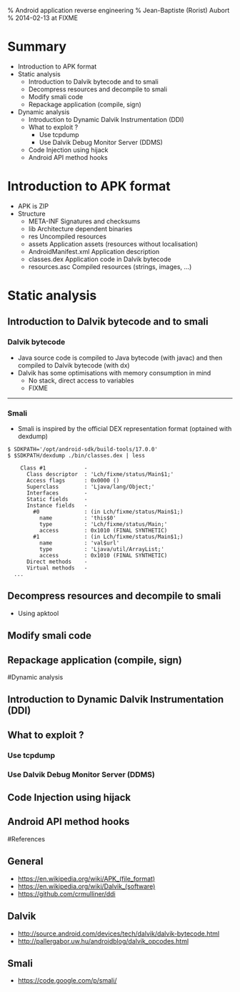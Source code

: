 % Android application reverse engineering
% Jean-Baptiste (Rorist) Aubort
% 2014-02-13 at FIXME

# Summary

* Introduction to APK format
* Static analysis
    * Introduction to Dalvik bytecode and to smali
    * Decompress resources and decompile to smali
    * Modify smali code
    * Repackage application (compile, sign)
* Dynamic analysis
    * Introduction to Dynamic Dalvik Instrumentation (DDI)
    * What to exploit ?
        * Use tcpdump
        * Use Dalvik Debug Monitor Server (DDMS)
    * Code Injection using hijack
    * Android API method hooks

# Introduction to APK format

* APK is ZIP
* Structure
    * META-INF              Signatures and checksums
    * lib                   Architecture dependent binaries
    * res                   Uncompiled resources
    * assets                Application assets (resources without localisation)
    * AndroidManifest.xml   Application description
    * classes.dex           Application code in Dalvik bytecode
    * resources.asc         Compiled resources (strings, images, ...)

# Static analysis

## Introduction to Dalvik bytecode and to smali

### Dalvik bytecode

* Java source code is compiled to Java bytecode (with javac) and then compiled to Dalvik bytecode (with dx)
* Dalvik has some optimisations with memory consumption in mind
    * No stack, direct access to variables
    * FIXME

---

### Smali

* Smali is inspired by the official DEX representation format (optained with dexdump)

```
$ SDKPATH='/opt/android-sdk/build-tools/17.0.0'
$ $SDKPATH/dexdump ./bin/classes.dex | less

    Class #1            -
      Class descriptor  : 'Lch/fixme/status/Main$1;'
      Access flags      : 0x0000 ()
      Superclass        : 'Ljava/lang/Object;'
      Interfaces        -
      Static fields     -
      Instance fields   -
        #0              : (in Lch/fixme/status/Main$1;)
          name          : 'this$0'
          type          : 'Lch/fixme/status/Main;'
          access        : 0x1010 (FINAL SYNTHETIC)
        #1              : (in Lch/fixme/status/Main$1;)
          name          : 'val$url'
          type          : 'Ljava/util/ArrayList;'
          access        : 0x1010 (FINAL SYNTHETIC)
      Direct methods    -
      Virtual methods   -
  ...
```


## Decompress resources and decompile to smali

* Using apktool

> 

## Modify smali code
## Repackage application (compile, sign)

#Dynamic analysis

## Introduction to Dynamic Dalvik Instrumentation (DDI)
## What to exploit ?
### Use tcpdump
### Use Dalvik Debug Monitor Server (DDMS)
## Code Injection using hijack
## Android API method hooks

#References

## General
* https://en.wikipedia.org/wiki/APK_(file_format)
* https://en.wikipedia.org/wiki/Dalvik_(software)
* https://github.com/crmulliner/ddi

## Dalvik
* http://source.android.com/devices/tech/dalvik/dalvik-bytecode.html
* http://pallergabor.uw.hu/androidblog/dalvik_opcodes.html

## Smali
* https://code.google.com/p/smali/

